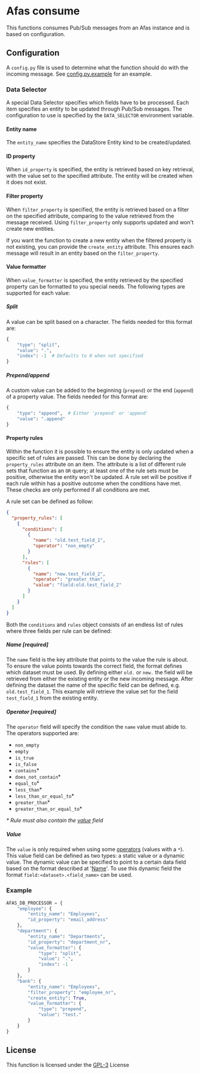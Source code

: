 # Afas consume

This functions consumes Pub/Sub messages from an Afas instance and is based on configuration.

## Configuration
A `config.py` file is used to determine what the function should do with the incoming message. 
See [config.py.example](config.py.example) for an example. 

### Data Selector
A special Data Selector specifies which fields have to be processed. Each item specifies an entity to be updated 
through Pub/Sub messages. The configuration to use is specified by the `DATA_SELECTOR` environment variable.

#### Entity name
The `entity_name` specifies the DataStore Entity kind to be created/updated.

#### ID property
When `id_property` is specified, the entity is retrieved based on key retrieval, with the value set to the specified attribute.
The entity will be created when it does not exist.

#### Filter property
When `filter_property` is specified, the entity is retrieved based on a filter on the specified attribute, comparing to
the value retrieved from the message received. Using `filter_property` only supports updated and won't create new entities.

If you want the function to create a new entity when the filtered property is not existing, you can provide the 
`create_entity` attribute. This ensures each message will result in an entity based on the `filter_property`.

#### Value formatter
When `value_formatter` is specified, the entity retrieved by the specified property can be formatted to you special needs.
The following types are supported for each value:

##### Split
A value can be split based on a character. The fields needed for this format are:
~~~python
{
    "type": "split",
    "value": ".",
    "index": -1  # Defaults to 0 when not specified
}
~~~

##### Prepend/append
A custom value can be added to the beginning (`prepend`) or the end (`append`) of a property value. 
The fields needed for this format are:
~~~python
{
    "type": "append",  # Either 'prepend' or 'append'
    "value": ".append"
}
~~~

#### Property rules
Within the function it is possible to ensure the entity is only updated when a specific set of rules are passed. This can
be done by declaring the `property_rules` attribute on an item. The attribute is a list of different rule sets that function
as an `OR` query; at least one of the rule sets must be positive, otherwise the entity won't be updated. A rule set will
be positive if each rule within has a positive outcome when the conditions have met. These checks are only performed if 
all conditions are met.

A rule set can be defined as follow:
~~~json
{
  "property_rules": [
    {
      "conditions": [
        {
          "name": "old.test_field_1",
          "operator": "non_empty"
        }
      ],
      "rules": [
        {
          "name": "new.test_field_2",
          "operator": "greater_than",
          "value": "field:old.test_field_2"
        }
      ]
    }
  ]
}
~~~

Both the `conditions` and `rules` object consists of an endless list of rules where three fields per rule can be defined:

##### Name [required]
The `name` field is the key attribute that points to the value the rule is about. To ensure the value points towards
the correct field, the format defines which dataset must be used. By defining either `old.` or `new.` the field will be 
retrieved from either the existing entity or the new incoming message. After defining the dataset the name of the specific
field can be defined, e.g. `old.test_field_1`. This example will retrieve the value set for the field `test_field_1` from
the existing entity.

##### Operator [required]
The `operator` field will specify the condition the `name` value must abide to. The operators supported are:
- `non_empty`
- `empty`
- `is_true`
- `is_false`
- `contains`*
- `does_not_contain`*
- `equal_to`*
- `less_than`*
- `less_than_or_equal_to`*
- `greater_than`*
- `greater_than_or_equal_to`*

*\* Rule must also contain the [value](#value) field*

##### Value
The `value` is only required when using some [operators](#operator-[required]) (values with a `*`). This value field can be defined
as two types: a static value or a dynamic value. The dynamic value can be specified to point to a certain data field based
on the format described at '[Name](#name-[required])'. To use this dynamic field the format `field:<dataset>.<field_name>` 
can be used.

### Example
~~~python
AFAS_DB_PROCESSOR = {
    "employee": {
        "entity_name": "Employees",
        "id_property": "email_address"
    },
    "department": {
        "entity_name": "Departments",
        "id_property": "department_nr",
        "value_formatter": {
            "type": "split",
            "value": ".",
            "index": -1
        }
    },
    "bank": {
        "entity_name": "Employees",
        "filter_property": "employee_nr",
        "create_entity": True,
        "value_formatter": {
            "type": "prepend",
            "value": "test."
        }
    }
}
~~~

## License
This function is licensed under the [GPL-3](https://www.gnu.org/licenses/gpl-3.0.en.html) License

